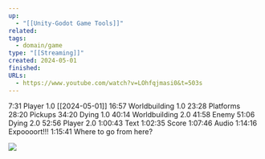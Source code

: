 ```yaml
---
up:
  - "[[Unity-Godot Game Tools]]"
related: 
tags:
  - domain/game
type: "[[Streaming]]"
created: 2024-05-01
finished: 
URLs:
  - https://www.youtube.com/watch?v=LOhfqjmasi0&t=503s
---
```



7:31 Player 1.0 [[2024-05-01]]
16:57 Worldbuilding 1.0 
23:28 Platforms 
28:20 Pickups 
34:20 Dying 1.0 
40:14 Worldbuilding 2.0 
41:58 Enemy 
51:06 Dying 2.0 
52:56 Player 2.0 
1:00:43 Text 1:02:35 Score 
1:07:46 Audio 
1:14:16 Expoooort!!! 
1:15:41 Where to go from here?


![](https://s1.vika.cn/space/2024/05/01/a72a9da3ced8489dad649d60456daa02)